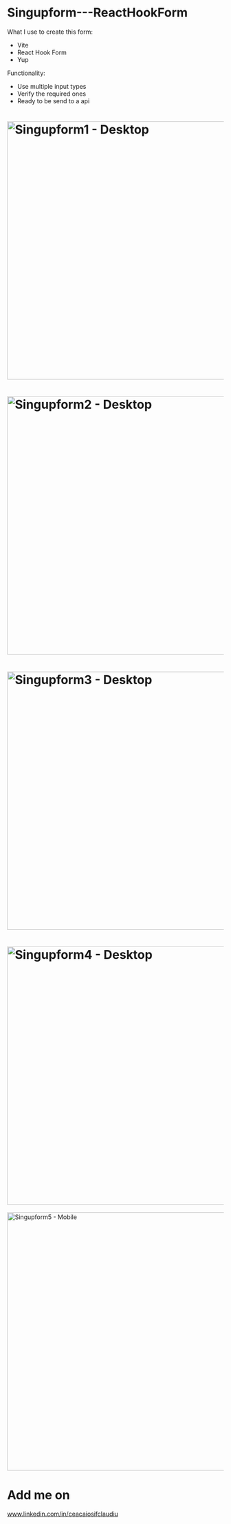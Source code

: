 # Singupform---ReactHookForm

What I use to create this form:
- Vite
- React Hook Form
- Yup

Functionality:
- Use multiple input types
- Verify the required ones
- Ready to be send to a api

 # <img src="https://user-images.githubusercontent.com/110819428/236631750-de751284-ebc3-4c42-a5ab-2c6bc333e574.jpg" alt="Singupform1 - Desktop" width="600"/> 
 # <img src="https://user-images.githubusercontent.com/110819428/236631769-8e3e0f90-3a5e-41ae-8888-983081e9abee.jpg" alt="Singupform2 - Desktop" width="600"/> 
 # <img src="https://user-images.githubusercontent.com/110819428/236631780-a2a12568-b62f-4b09-b48e-a8defdbf3f54.jpg" alt="Singupform3 - Desktop" width="600"/> 
 # <img src="https://user-images.githubusercontent.com/110819428/236634286-f734eebb-2f84-4a25-930f-8f7361f071b9.jpg" alt="Singupform4 - Desktop" width="600"/> 
 <img src="https://user-images.githubusercontent.com/110819428/236634333-77d7a0f7-448b-4f03-9de5-4c201d364535.jpg" alt="Singupform5 - Mobile" width="600"/> 


# Add me on

www.linkedin.com/in/ceacaiosifclaudiu
